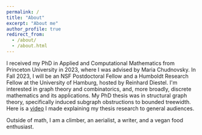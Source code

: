 ```yaml
---
permalink: /
title: "About"
excerpt: "About me"
author_profile: true
redirect_from:
  - /about/
  - /about.html
---
```


I received my PhD in Applied and Computational Mathematics from Princeton University in 2023, where I was advised by Maria Chudnovsky. In Fall 2023, I will be an NSF Postdoctoral Fellow and a Humboldt Research Fellow at the University of Hamburg, hosted by Reinhard Diestel. I'm interested in graph theory and combinatorics, and, more broadly, discrete mathematics and its applications. My PhD thesis was in structural graph theory, specifically induced subgraph obstructions to bounded treewidth. Here is a [video](https://mediacentral.princeton.edu/media/Explaining%20treewidth%20through%20the%20Traveling%20Salesman%20Problem%2C%20Tara%20Abrishami%2C%20GS%20%20(2278472)/1_54cmvif1/297780972) I made explaining my thesis research to general audiences.  

Outside of math, I am a climber, an aerialist, a writer, and a vegan food enthusiast. 
